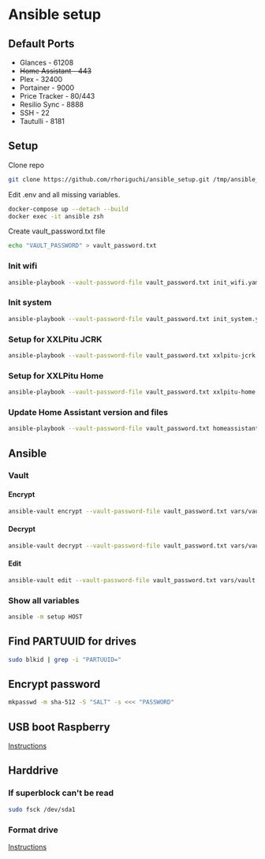 # Ansible setup

## Default Ports

- Glances - 61208
- ~~Home Assistant - 443~~
- Plex - 32400
- Portainer - 9000
- Price Tracker - 80/443
- Resilio Sync - 8888
- SSH - 22
- Tautulli - 8181

## Setup

Clone repo

```bash
git clone https://github.com/rhoriguchi/ansible_setup.git /tmp/ansible_setup
```

Edit .env and all missing variables.

```bash
docker-compose up --detach --build
docker exec -it ansible zsh
```

Create vault_password.txt file

```bash
echo "VAULT_PASSWORD" > vault_password.txt
```

### Init wifi

```bash
ansible-playbook --vault-password-file vault_password.txt init_wifi.yaml
```

### Init system

```bash
ansible-playbook --vault-password-file vault_password.txt init_system.yaml
```

### Setup for XXLPitu JCRK

```bash
ansible-playbook --vault-password-file vault_password.txt xxlpitu-jcrk.yaml
```

### Setup for XXLPitu Home

```bash
ansible-playbook --vault-password-file vault_password.txt xxlpitu-home.yaml
```

### Update Home Assistant version and files

```bash
ansible-playbook --vault-password-file vault_password.txt homeassistant_update.yaml
```

## Ansible

### Vault

#### Encrypt

```bash
ansible-vault encrypt --vault-password-file vault_password.txt vars/vault.yaml
```

#### Decrypt

```bash
ansible-vault decrypt --vault-password-file vault_password.txt vars/vault.yaml
```

#### Edit

```bash
ansible-vault edit --vault-password-file vault_password.txt vars/vault.yaml
```

### Show all variables

```bash
ansible -m setup HOST
```

## Find PARTUUID for drives

```bash
sudo blkid | grep -i "PARTUUID="
```

## Encrypt password

```bash
mkpasswd -m sha-512 -S "SALT" -s <<< "PASSWORD"
```

## USB boot Raspberry

[Instructions](ressources/USB_boot_raspberry.md)

## Harddrive

### If superblock can't be read

```bash
sudo fsck /dev/sda1
```

### Format drive

[Instructions](ressources/Format_drive.md)
